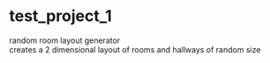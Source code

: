 # test_project_1

random room layout generator  
creates a 2 dimensional layout of rooms and hallways of random size
